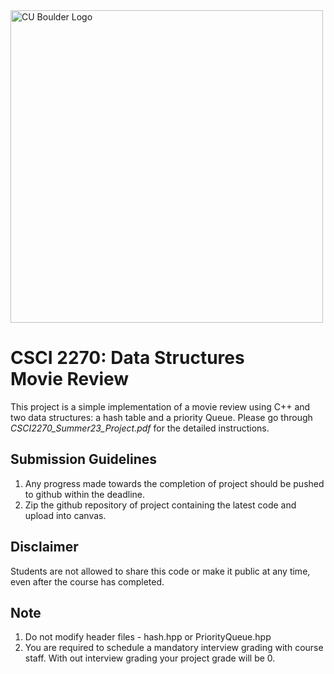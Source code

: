 <img src="https://www.colorado.edu/cs/profiles/express/themes/ucb/images/cu-boulder-logo-text-black.svg" alt="CU Boulder Logo" width="500">

# CSCI 2270: Data Structures <br/> Movie Review

This project is a simple implementation of a movie review using C++ and two data structures: a hash table and a priority Queue. Please go through *CSCI2270_Summer23_Project.pdf* for the detailed instructions.


## Submission Guidelines

1. Any progress made towards the completion of project should be pushed to github within the deadline.
2. Zip the github repository of project containing the latest code and upload into canvas.

## Disclaimer

Students are not allowed to share this code or make it public at any time, even after the course has completed.

## Note

1. Do not modify header files - hash.hpp or PriorityQueue.hpp
2. You are required to schedule a mandatory interview grading with course staff. With out interview grading your project grade will be 0.